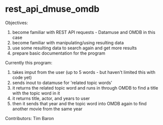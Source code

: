 # rest_api_dmuse_omdb

Objectives:
1) become familiar with REST API requests - Datamuse and OMDB in this case
2) become familiar with manipulating/using resulting data
3) use some resulting data to search again and get more results
4) prepare basic documentation for the program

Currently this program:

1) takes imput from the user (up to 5 words - but haven't limited this with code yet)
2) sends inout to datamuse for 'related topic words'
3) it returns the related topic word and runs in through OMDB to find a title with the topic word in it
4) it returns title, actor, and years to user
5) then it sends that year and the topic word into OMDB again to find another movie from the same year

Contributors:
Tim Baron
